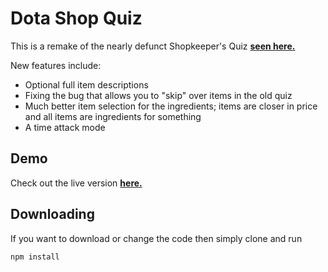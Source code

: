 # Dota Shop Quiz

This is a remake of the nearly defunct Shopkeeper's Quiz [**seen here.**](http://www.dota2.com/quiz)

New features include:
* Optional full item descriptions
* Fixing the bug that allows you to "skip" over items in the old quiz
* Much better item selection for the ingredients; items are closer in price and all items are ingredients for something
* A time attack mode

## Demo

Check out the live version [**here.**](https://vindow.github.io/dota-shop-quiz/)

## Downloading

If you want to download or change the code then simply clone and run
```sh
npm install
```
